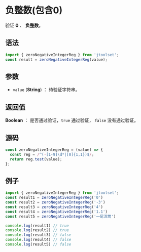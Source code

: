 

# 负整数(包含0)

验证 **0** 、 **负整数**。

## 语法

```js
import { zeroNegativeIntegerReg } from 'jtoolset';
const result = zeroNegativeIntegerReg(value);
```

## 参数

- `value` (**String**) ： 待验证字符串。

## 返回值

**Boolean** ： 是否通过验证，`true` 通过验证， `false` 没有通过验证。

## 源码

```js
const zeroNegativeIntegerReg = (value) => {
  const reg = /^(-[1-9]\d*|[0]{1,1})$/;
  return reg.test(value);
};
```

## 例子

```js
import { zeroNegativeIntegerReg } from 'jtoolset';
const result1 = zeroNegativeIntegerReg('0')
const result2 = zeroNegativeIntegerReg('-3')
const result3 = zeroNegativeIntegerReg('4')
const result4 = zeroNegativeIntegerReg('1.1')
const result5 = zeroNegativeIntegerReg('一尾流莺')

console.log(result1) // true
console.log(result2) // true
console.log(result3) // false
console.log(result4) // false
console.log(result5) // false
```

